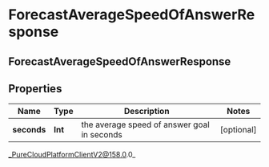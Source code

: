 # ForecastAverageSpeedOfAnswerResponse

## ForecastAverageSpeedOfAnswerResponse

## Properties

|Name | Type | Description | Notes|
|------------ | ------------- | ------------- | -------------|
| **seconds** | **Int** | the average speed of answer goal in seconds | [optional] |



_PureCloudPlatformClientV2@158.0.0_
